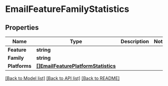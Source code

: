 # EmailFeatureFamilyStatistics

## Properties

Name | Type | Description | Notes
------------ | ------------- | ------------- | -------------
**Feature** | **string** |  | 
**Family** | **string** |  | 
**Platforms** | [**[]EmailFeaturePlatformStatistics**](EmailFeaturePlatformStatistics) |  | 

[[Back to Model list]](../README#documentation-for-models) [[Back to API list]](../README#documentation-for-api-endpoints) [[Back to README]](../README)


